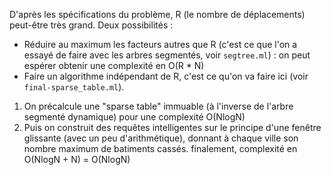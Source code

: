 D'après les spécifications du problème, R (le nombre de déplacements) peut-être très grand. Deux possibilités :
- Réduire au maximum les facteurs autres que R (c'est ce que l'on a essayé de faire avec les arbres segmentés, voir `segtree.ml`) : on peut espérer obtenir une complexité en O(R * N)
- Faire un algorithme indépendant de R, c'est ce qu'on va faire ici (voir `final-sparse_table.ml`). 

1) On précalcule une "sparse table" immuable (à l'inverse de l'arbre segmenté dynamique) pour une complexité O(NlogN)
2) Puis on construit des requêtes intelligentes sur le principe d'une fenêtre glissante (avec un peu d'arithmétique),
donnant à chaque ville son nombre maximum de batiments cassés.
finalement, complexité en O(NlogN + N) = O(NlogN)
